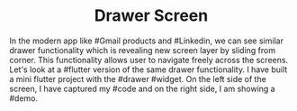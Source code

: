<h1 align= "center"> Drawer Screen </h1>
<p>In the modern app like #Gmail products and #Linkedin, we can see similar drawer functionality which is revealing new screen layer by sliding from corner. This functionality allows user to navigate freely across the screens. Let's look at a #flutter version of the same drawer functionality.
I have built a mini flutter project with the #drawer #widget. On the left side of the screen, I have captured my #code and on the right side, I am showing a #demo.

</p>

